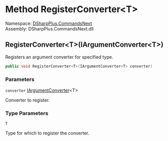 # Method RegisterConverter<T\>

Namespace: [DSharpPlus.CommandsNext](DSharpPlus.CommandsNext.md)  
Assembly: DSharpPlus.CommandsNext.dll

## <a id="DSharpPlus_CommandsNext_CommandsNextExtension_RegisterConverter__1_DSharpPlus_CommandsNext_Converters_IArgumentConverter___0__"></a>RegisterConverter<T\>\(IArgumentConverter<T\>\)

Registers an argument converter for specified type.

```csharp
public void RegisterConverter<T>(IArgumentConverter<T> converter)
```

### Parameters

`converter` [IArgumentConverter](DSharpPlus.CommandsNext.Converters.IArgumentConverter\-1.md)<T\>

Converter to register.

### Type Parameters

`T` 

Type for which to register the converter.


